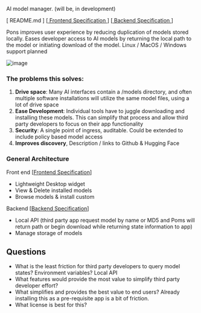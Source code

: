 AI model manager. (will be, in development)

[ README.md ]
[[ Frontend Specification ](spec/frontend.md "Frontend Spec")]
[[ Backend Specification ](spec/backend.md "Backend Spec")]

Pons improves user experience by reducing duplication of models stored locally. Eases developer access to AI models by returning the local path to the model or initiating download of the model. Linux / MacOS / Windows support planned

![image](https://user-images.githubusercontent.com/654993/194756455-7d87bb76-24e5-4d4b-b046-8f5a656f63b7.png)

### The problems this solves:

1) **Drive space**: Many AI interfaces contain a /models directory, and often multiple software installations will utilize the same model files, using a lot of drive space
2) **Ease Development**: Individual tools have to juggle downloading and installing these models. This can simplify that process and allow third party developers to focus on their app functionality
3) **Security**: A single point of ingress, auditable. Could be extended to include policy based model access
4) **Improves discovery**, Description / links to Github & Hugging Face 

### General Architecture
Front end  [[Frontend Specification](http://example.com "Title")]
- Lightweight Desktop widget
- View & Delete installed models
- Browse models & install custom

Backend [[Backend Specification](http://example.com "Title")]
- Local API (third party app request model by name or MD5 and Poms will return path or begin download while returning state information to app)
- Manage storage of models

## Questions

- What is the least friction for third party developers to query model states? Environment variables? Local API
- What features would provide the most value to simplify third party developer effort?
- What simplifies and provides the best value to end users? Already installing this as a pre-requisite app is a bit of friction. 
- What license is best for this? 

